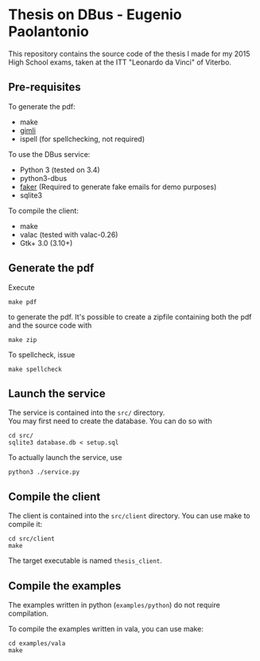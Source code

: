 Thesis on DBus - Eugenio Paolantonio
====================================

This repository contains the source code of the thesis I made for my 2015 High School exams,
taken at the ITT "Leonardo da Vinci" of Viterbo.

Pre-requisites
--------------

To generate the pdf:

* make
* [gimli](https://github.com/walle/gimli)
* ispell (for spellchecking, not required)

To use the DBus service:

* Python 3 (tested on 3.4)
* python3-dbus
* [faker](https://github.com/joke2k/faker) (Required to generate fake emails for demo purposes)
* sqlite3

To compile the client:

* make
* valac (tested with valac-0.26)
* Gtk+ 3.0 (3.10+)

Generate the pdf
----------------

Execute

	make pdf

to generate the pdf. It's possible to create a zipfile containing both the pdf
and the source code with

	make zip

To spellcheck, issue

	make spellcheck

Launch the service
------------------

The service is contained into the `src/` directory.  
You may first need to create the database. You can do so with

	cd src/
	sqlite3 database.db < setup.sql

To actually launch the service, use

	python3 ./service.py

Compile the client
------------------

The client is contained into the `src/client` directory. You can use make to compile it:

	cd src/client
	make

The target executable is named `thesis_client`.

Compile the examples
--------------------

The examples written in python (`examples/python`) do not require compilation.

To compile the examples written in vala, you can use make:

	cd examples/vala
	make

